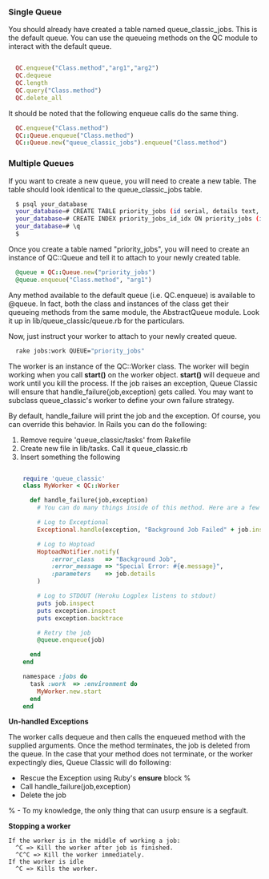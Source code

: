 ### Single Queue

You should already have created a table named queue_classic_jobs. This is the default queue.
You can use the queueing methods on the QC module to interact with the default queue.

```ruby

  QC.enqueue("Class.method","arg1","arg2")
  QC.dequeue
  QC.length
  QC.query("Class.method")
  QC.delete_all

```

It should be noted that the following enqueue calls do the same thing.

```ruby
  QC.enqueue("Class.method")
  QC::Queue.enqueue("Class.method")
  QC::Queue.new("queue_classic_jobs").enqueue("Class.method")
```

### Multiple Queues

If you want to create a new queue, you will need to create a new table. The
table should look identical to the queue_classic_jobs table.

```bash
  $ psql your_database
  your_database=# CREATE TABLE priority_jobs (id serial, details text, locked_at timestamp);
  your_database=# CREATE INDEX priority_jobs_id_idx ON priority_jobs (id);
  your_database=# \q
  $
```

Once you create a table named "priority_jobs", you will need to create an
instance of QC::Queue and tell it to attach to your newly created table.

```ruby
  @queue = QC::Queue.new("priority_jobs")
  @queue.enqueue("Class.method", "arg1")
```

Any method available to the default queue (i.e. QC.enqueue)
is available to @queue. In fact, both the class and instances
of the class get their queueing methods from the same module, the AbstractQueue module.
Look it up in lib/queue_classic/queue.rb for the particulars.

Now, just instruct your worker to attach to your newly created queue.

```bash
  rake jobs:work QUEUE="priority_jobs"
```


The worker is an instance of the QC::Worker class.
The worker will begin working when you call __start()__ on the worker object.
__start()__ will dequeue and work until you kill the process.
If the job raises an exception, Queue Classic will ensure that handle_failure(job,exception) gets called.
You may want to subclass queue_classic's worker to define your own failure strategy.

By default, handle_failure will print the job and the exception.
Of course, you can override this behavior. In Rails you can do the following:

1. Remove require 'queue_classic/tasks' from Rakefile
2. Create new file in lib/tasks. Call it queue_classic.rb
3. Insert something the following

```ruby

    require 'queue_classic'
    class MyWorker < QC::Worker

      def handle_failure(job,exception)
        # You can do many things inside of this method. Here are a few examples:

        # Log to Exceptional
        Exceptional.handle(exception, "Background Job Failed" + job.inspect)

        # Log to Hoptoad
        HoptoadNotifier.notify(
            :error_class   => "Background Job",
            :error_message => "Special Error: #{e.message}",
            :parameters    => job.details
        )

        # Log to STDOUT (Heroku Logplex listens to stdout)
        puts job.inspect
        puts exception.inspect
        puts exception.backtrace

        # Retry the job
        @queue.enqueue(job)

      end
    end

    namespace :jobs do
      task :work  => :environment do
        MyWorker.new.start
      end
    end

```

**Un-handled Exceptions**

The worker calls dequeue and then calls the enqueued method with the supplied arguments.
Once the method terminates, the job is deleted from the queue. In the case that your method
does not terminate, or the worker expectingly dies, Queue Classic will do following:

* Rescue the Exception using Ruby's __ensure__ block %
* Call handle_failure(job,exception)
* Delete the job

% - To my knowledge, the only thing that can usurp ensure is a segfault.

**Stopping a worker**

    If the worker is in the middle of working a job:
      ^C => Kill the worker after job is finished.
      ^C^C => Kill the worker immediately.
    If the worker is idle
      ^C => Kills the worker.

